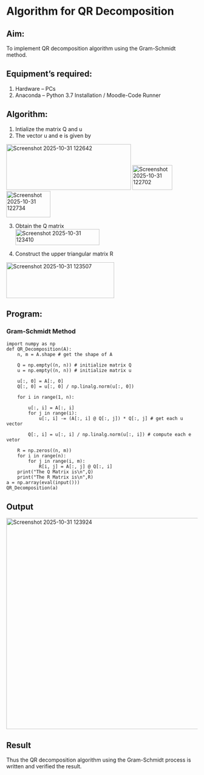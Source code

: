 # Algorithm for QR Decomposition
## Aim:
To implement QR decomposition algorithm using the Gram-Schmidt method.
## Equipment’s required:
1.	Hardware – PCs
2.	Anaconda – Python 3.7 Installation / Moodle-Code Runner
## Algorithm:
1.	Intialize the matrix Q and u
2.	The vector u and e is given by

   <img width="328" height="120" alt="Screenshot 2025-10-31 122642" src="https://github.com/user-attachments/assets/9851869b-c6ba-420b-b86c-56743bda247a" />
   <img width="105" height="65" alt="Screenshot 2025-10-31 122702" src="https://github.com/user-attachments/assets/014e328a-ab97-4fcf-8151-c8b034248a57" />
   <img width="116" height="69" alt="Screenshot 2025-10-31 122734" src="https://github.com/user-attachments/assets/abd22c6b-658d-4e0f-ae9e-a18128835c52" />

3.	Obtain the Q matrix   
    <img width="221" height="42" alt="Screenshot 2025-10-31 123410" src="https://github.com/user-attachments/assets/bbe906c5-9901-4e58-a23b-1e9b3e6794fa" />

4.	Construct the upper triangular matrix R
   <img width="284" height="94" alt="Screenshot 2025-10-31 123507" src="https://github.com/user-attachments/assets/a827b5c1-e28f-47e5-88de-65f8048b8c41" />

## Program:
### Gram-Schmidt Method
```
import numpy as np
def QR_Decomposition(A):
    n, m = A.shape # get the shape of A

    Q = np.empty((n, n)) # initialize matrix Q
    u = np.empty((n, n)) # initialize matrix u

    u[:, 0] = A[:, 0]
    Q[:, 0] = u[:, 0] / np.linalg.norm(u[:, 0])

    for i in range(1, n):

        u[:, i] = A[:, i]
        for j in range(i):
            u[:, i] -= (A[:, i] @ Q[:, j]) * Q[:, j] # get each u vector

        Q[:, i] = u[:, i] / np.linalg.norm(u[:, i]) # compute each e vetor

    R = np.zeros((n, m))
    for i in range(n):
        for j in range(i, m):
            R[i, j] = A[:, j] @ Q[:, i]
    print("The Q Matrix is\n",Q)
    print("The R Matrix is\n",R)
a = np.array(eval(input()))
QR_Decomposition(a)

```

## Output

<img width="813" height="554" alt="Screenshot 2025-10-31 123924" src="https://github.com/user-attachments/assets/404dc1e0-77b4-424c-8ec7-bac4ca5b3606" />

## Result
Thus the QR decomposition algorithm using the Gram-Schmidt process is written and verified the result.
